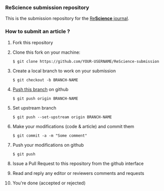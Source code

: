 
### ReScience submission repository

This is the submission repository for the [Re**Science** journal](https://github.com/ReScience/ReScience/wiki).


### How to submit an article ?

1. Fork this repository

2. Clone this fork on your machine:

   ```
   $ git clone https://github.com/YOUR-USERNAME/ReScience-submission
   ```

3. Create a local branch to work on your submission

   ```
   $ git checkout -b BRANCH-NAME
   ```

4. [Push this branch](https://help.github.com/articles/pushing-to-a-remote/) on github

   ```
   $ git push origin BRANCH-NAME
   ```

5. Set upstream branch

   ```
   $ git push --set-upstream origin BRANCH-NAME
   ```

6. Make your modifications (code & article) and commit them

   ```
   $ git commit -a -m "Some comment"
   ```

7. Push your modifications on github

   ```
   $ git push
   ```

8. Issue a Pull Request to this repository from the github interface

9. Read and reply any editor or reviewers comments and requests

10. You're done (accepted or rejected)
